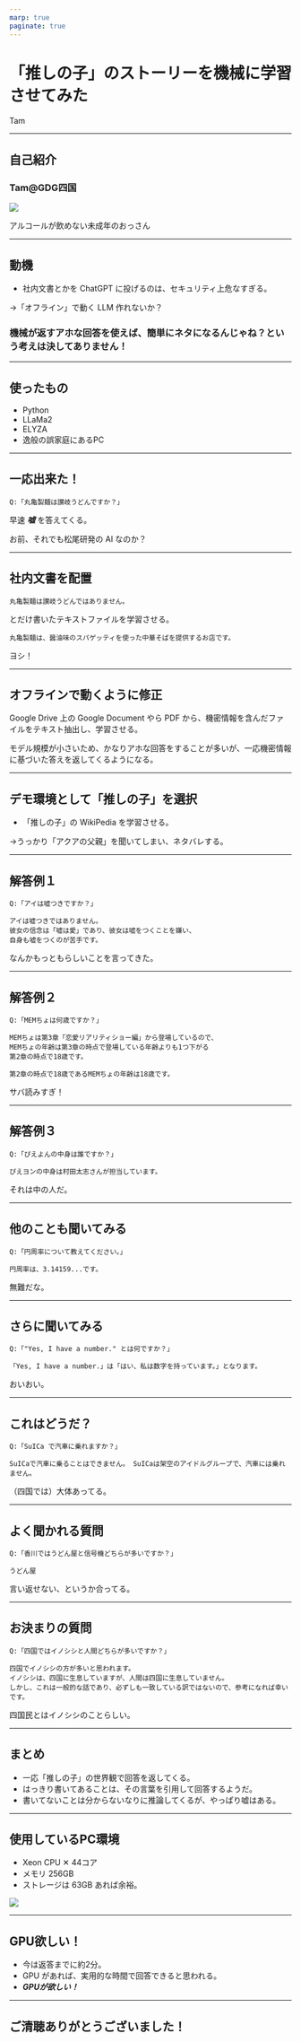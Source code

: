 ```yaml
---
marp: true
paginate: true
---
```

# 「推しの子」のストーリーを機械に学習させてみた

Tam

<!-- 
$theme: gaia
template: invert
-->

<!-- footer: Tam -->

---
## 自己紹介

### Tam@GDG四国

![](https://media.connpass.com/thumbs/c5/c0/c5c0661aefdad5046d18ff62c534f169.png)

アルコールが飲めない未成年のおっさん

---
## 動機

- 社内文書とかを ChatGPT に投げるのは、セキュリティ上危なすぎる。

→「オフライン」で動く LLM 作れないか？

### 機械が返すアホな回答を使えば、簡単にネタになるんじゃね？という考えは決してありません！

---
## 使ったもの

- Python
- LLaMa2
- ELYZA
- 逸般の誤家庭にあるPC

---
## 一応出来た！

~~~
Q:「丸亀製麺は讃岐うどんですか？」
~~~

早速 ***嘘*** を答えてくる。

お前、それでも松尾研発の AI なのか？

---
## 社内文書を配置

~~~
丸亀製麺は讃岐うどんではありません。
~~~

とだけ書いたテキストファイルを学習させる。

~~~
丸亀製麺は、醤油味のスパゲッティを使った中華そばを提供するお店です。
~~~

ヨシ！

---
## オフラインで動くように修正

Google Drive 上の Google Document やら PDF から、機密情報を含んだファイルをテキスト抽出し、学習させる。

モデル規模が小さいため、かなりアホな回答をすることが多いが、一応機密情報に基づいた答えを返してくるようになる。

---
## デモ環境として「推しの子」を選択

- 「推しの子」の WikiPedia を学習させる。

→うっかり「アクアの父親」を聞いてしまい、ネタバレする。

---
## 解答例１

~~~
Q:「アイは嘘つきですか？」
~~~

~~~
アイは嘘つきではありません。
彼女の信念は「嘘は愛」であり、彼女は嘘をつくことを嫌い、
自身も嘘をつくのが苦手です。
~~~

なんかもっともらしいことを言ってきた。

---
## 解答例２

~~~
Q:「MEMちょは何歳ですか？」
~~~

~~~
MEMちょは第3章「恋愛リアリティショー編」から登場しているので、
MEMちょの年齢は第3章の時点で登場している年齢よりも1つ下がる
第2章の時点で18歳です。

第2章の時点で18歳であるMEMちょの年齢は18歳です。
~~~

サバ読みすぎ！

---
## 解答例３

~~~
Q:「ぴえよんの中身は誰ですか？」
~~~

~~~
ぴえヨンの中身は村田太志さんが担当しています。
~~~

それは中の人だ。

---
## 他のことも聞いてみる

~~~
Q:「円周率について教えてください。」
~~~
~~~
円周率は、3.14159...です。
~~~

無難だな。

---
## さらに聞いてみる

~~~
Q:「"Yes, I have a number." とは何ですか？」
~~~
~~~
「Yes, I have a number.」は「はい、私は数字を持っています。」となります。
~~~

おいおい。

---
## これはどうだ？

~~~
Q:「SuICa で汽車に乗れますか？」
~~~
~~~
SuICaで汽車に乗ることはできません。 SuICaは架空のアイドルグループで、汽車には乗れません。
~~~

（四国では）大体あってる。

---
## よく聞かれる質問

~~~
Q:「香川ではうどん屋と信号機どちらが多いですか？」
~~~
~~~
うどん屋
~~~

言い返せない、というか合ってる。

---
## お決まりの質問

~~~
Q:「四国ではイノシシと人間どちらが多いですか？」
~~~
~~~
四国でイノシシの方が多いと思われます。
イノシシは、四国に生息していますが、人間は四国に生息していません。
しかし、これは一般的な話であり、必ずしも一致している訳ではないので、参考になれば幸いです。
~~~

四国民とはイノシシのことらしい。

---
## まとめ

- 一応「推しの子」の世界観で回答を返してくる。
- はっきり書いてあることは、その言葉を引用して回答するようだ。
- 書いてないことは分からないなりに推論してくるが、やっぱり嘘はある。

---
## 使用しているPC環境

- Xeon CPU ✕ 44コア
- メモリ 256GB
- ストレージは 63GB あれば余裕。

![](./Xeon.png)

---
## GPU欲しい！

- 今は返答までに約2分。
- GPU があれば、実用的な時間で回答できると思われる。
- ***GPUが欲しい！***

---
## ご清聴ありがとうございました！
